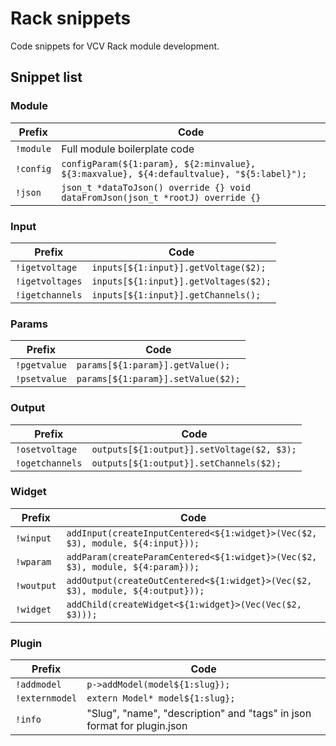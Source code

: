 # Rack snippets

Code snippets for VCV Rack module development.

## Snippet list

### Module

|Prefix|Code|
|-|-|
|```!module```|Full module boilerplate code|
|```!config```|```configParam(${1:param}, ${2:minvalue}, ${3:maxvalue}, ${4:defaultvalue}, "${5:label}");```|
|```!json```|```json_t *dataToJson() override {} void dataFromJson(json_t *rootJ) override {}```|

### Input

|Prefix|Code|
|-|-|
|```!igetvoltage```|```inputs[${1:input}].getVoltage($2);```|
|```!igetvoltages```|```inputs[${1:input}].getVoltages($2);```|
|```!igetchannels```|```inputs[${1:input}].getChannels();```|

### Params

|Prefix|Code|
|-|-|
|```!pgetvalue```|```params[${1:param}].getValue();```|
|```!psetvalue```|```params[${1:param}].setValue($2);```|

### Output

|Prefix|Code|
|-|-|
|```!osetvoltage```|```outputs[${1:output}].setVoltage($2, $3);```|
|```!ogetchannels```|```outputs[${1:output}].setChannels($2);```|

### Widget

|Prefix|Code|
|-|-|
|```!winput```|```addInput(createInputCentered<${1:widget}>(Vec($2, $3), module, ${4:input}));```|
|```!wparam```|```addParam(createParamCentered<${1:widget}>(Vec($2, $3), module, ${4:param}));```|
|```!woutput```|```addOutput(createOutCentered<${1:widget}>(Vec($2, $3), module, ${4:output}));```|
|```!widget```|```addChild(createWidget<${1:widget}>(Vec(Vec($2, $3)));```|

### Plugin

|Prefix|Code|
|-|-|
|```!addmodel```|```p->addModel(model${1:slug});```|
|```!externmodel```|```extern Model* model${1:slug};```|
|```!info```|"Slug", "name", "description" and "tags" in json format for plugin.json|
